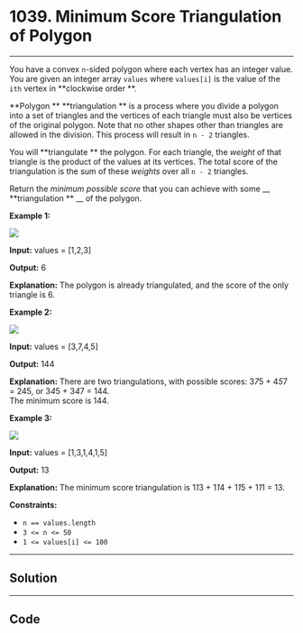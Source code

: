 # 1039. Minimum Score Triangulation of Polygon

---

You have a convex `n`-sided polygon where each vertex has an integer value. You are given an integer array `values` where `values[i]` is the value of the `ith` vertex in **clockwise order **.

**Polygon ** **triangulation ** is a process where you divide a polygon into a set of triangles and the vertices of each triangle must also be vertices of the original polygon. Note that no other shapes other than triangles are allowed in the division. This process will result in `n - 2` triangles.

You will **triangulate ** the polygon. For each triangle, the _weight_ of that triangle is the product of the values at its vertices. The total score of the triangulation is the sum of these _weights_ over all `n - 2` triangles.

Return the _minimum possible score_ that you can achieve with some __ **triangulation ** __ of the polygon.

 

**Example 1:**

![](http://127.0.0.1:49174/shape1.jpg)

**Input:** values = [1,2,3]

**Output:** 6

**Explanation:** The polygon is already triangulated, and the score of the only triangle is 6.

**Example 2:**

![](http://127.0.0.1:49174/shape2.jpg)

**Input:** values = [3,7,4,5]

**Output:** 144

**Explanation:** There are two triangulations, with possible scores: 3*7*5 + 4*5*7 = 245, or 3*4*5 + 3*4*7 = 144.  
The minimum score is 144.

**Example 3:**

![](http://127.0.0.1:49174/shape3.jpg)

**Input:** values = [1,3,1,4,1,5]

**Output:** 13

**Explanation:** The minimum score triangulation is 1*1*3 + 1*1*4 + 1*1*5 + 1*1*1 = 13.

 

**Constraints:**

  * `n == values.length`
  * `3 <= n <= 50`
  * `1 <= values[i] <= 100`

---

## Solution



---

## Code
```python


```